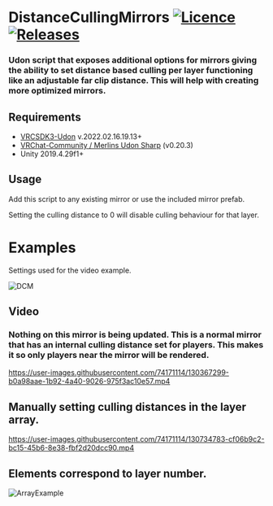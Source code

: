 # DistanceCullingMirrors [![Licence](https://img.shields.io/github/license/Superbstingray/DistanceCullingMirrors?color=blue&label=License)](https://github.com/Superbstingray/DistanceCullingMirrors/blob/main/LICENSE) [![Releases](https://img.shields.io/github/v/tag/Superbstingray/DistanceCullingMirrors?color=blue&label=Download)](https://github.com/Superbstingray/DistanceCullingMirrors/releases/download/v1.21/DistanceCullingMirrors.v.1.21.unitypackage)

### Udon script that exposes additional options for mirrors giving the ability to set distance based culling per layer functioning like an adjustable far clip distance. This will help with creating more optimized mirrors.

 ## Requirements
 
 * [VRCSDK3-Udon](https://vrchat.com/home/download) v.2022.02.16.19.13+
 * [VRChat-Community / Merlins Udon Sharp](https://github.com/vrchat-community/UdonSharp) (v0.20.3)
 * Unity 2019.4.29f1+
  ## Usage
  Add this script to any existing mirror or use the included mirror prefab.
 
 Setting the culling distance to 0 will disable culling behaviour for that layer.


# Examples
Settings used for the video example.

![DCM](https://user-images.githubusercontent.com/74171114/130367351-38c68131-0916-4820-b067-54d5e257602a.png)

## Video

### Nothing on this mirror is being updated. This is a normal mirror that has an internal culling distance set for players. This makes it so only players near the mirror will be rendered.

https://user-images.githubusercontent.com/74171114/130367299-b0a98aae-1b92-4a40-9026-975f3ac10e57.mp4


## Manually setting culling distances in the layer array.

https://user-images.githubusercontent.com/74171114/130734783-cf06b9c2-bc15-45b6-8e38-fbf2d20dcc90.mp4

## Elements correspond to layer number.

![ArrayExample](https://user-images.githubusercontent.com/74171114/130407168-28779920-e812-4dd8-a408-860c96179c9f.png)
